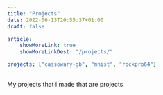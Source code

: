 ```yaml
---
title: "Projects"
date: 2022-06-13T20:55:37+01:00
draft: false

article:
    showMoreLink: true
    showMoreLinkDest: "/projects/"

projects: ["cassowary-gb", "mnist", "rockpro64"]
---
```


My projects that i made that are projects
